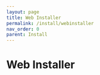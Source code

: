 ```yaml
---
layout: page
title: Web Installer
permalink: /install/webinstaller
nav_order: 0
parent: Install
---
```


# Web Installer